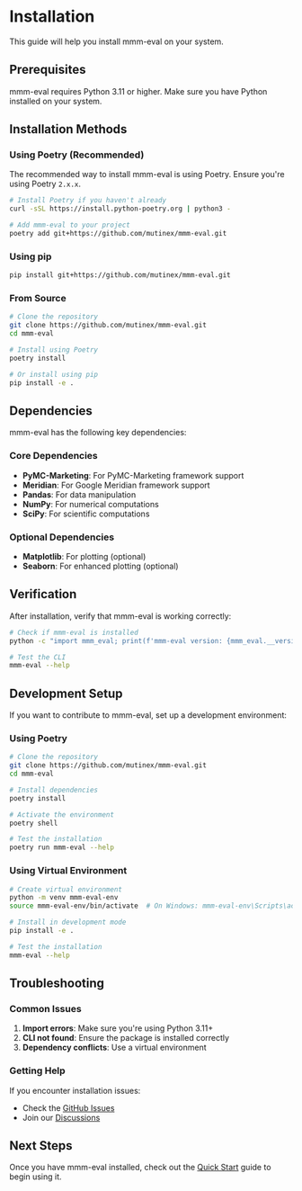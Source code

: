 # Installation

This guide will help you install mmm-eval on your system.

## Prerequisites

mmm-eval requires Python 3.11 or higher. Make sure you have Python installed on your system.

## Installation Methods

### Using Poetry (Recommended)

The recommended way to install mmm-eval is using Poetry. Ensure you're using Poetry
`2.x.x`.

```bash
# Install Poetry if you haven't already
curl -sSL https://install.python-poetry.org | python3 -

# Add mmm-eval to your project
poetry add git+https://github.com/mutinex/mmm-eval.git
```

### Using pip

```bash
pip install git+https://github.com/mutinex/mmm-eval.git
```

### From Source

```bash
# Clone the repository
git clone https://github.com/mutinex/mmm-eval.git
cd mmm-eval

# Install using Poetry
poetry install

# Or install using pip
pip install -e .
```

## Dependencies

mmm-eval has the following key dependencies:

### Core Dependencies
- **PyMC-Marketing**: For PyMC-Marketing framework support
- **Meridian**: For Google Meridian framework support
- **Pandas**: For data manipulation
- **NumPy**: For numerical computations
- **SciPy**: For scientific computations

### Optional Dependencies
- **Matplotlib**: For plotting (optional)
- **Seaborn**: For enhanced plotting (optional)

## Verification

After installation, verify that mmm-eval is working correctly:

```bash
# Check if mmm-eval is installed
python -c "import mmm_eval; print(f'mmm-eval version: {mmm_eval.__version__}')"

# Test the CLI
mmm-eval --help
```

## Development Setup

If you want to contribute to mmm-eval, set up a development environment:

### Using Poetry

```bash
# Clone the repository
git clone https://github.com/mutinex/mmm-eval.git
cd mmm-eval

# Install dependencies
poetry install

# Activate the environment
poetry shell

# Test the installation
poetry run mmm-eval --help
```

### Using Virtual Environment

```bash
# Create virtual environment
python -m venv mmm-eval-env
source mmm-eval-env/bin/activate  # On Windows: mmm-eval-env\Scripts\activate

# Install in development mode
pip install -e .

# Test the installation
mmm-eval --help
```

## Troubleshooting

### Common Issues

1. **Import errors**: Make sure you're using Python 3.11+
2. **CLI not found**: Ensure the package is installed correctly
3. **Dependency conflicts**: Use a virtual environment

### Getting Help

If you encounter installation issues:

- Check the [GitHub Issues](https://github.com/mutinex/mmm-eval/issues)
- Join our [Discussions](https://github.com/mutinex/mmm-eval/discussions)

## Next Steps

Once you have mmm-eval installed, check out the [Quick Start](quick-start.md) guide to begin using it. 